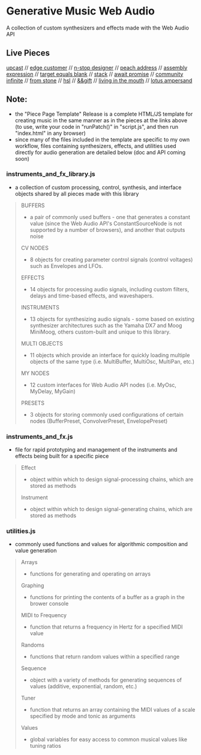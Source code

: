 # Generative Music Web Audio

A collection of custom synthesizers and effects made with the Web Audio API

## Live Pieces

[upcast](https://pparocza.github.io/upcast/) // [edge customer](https://pparocza.github.io/edge_customer/) // [n-stop designer](https://pparocza.github.io/n-stop_designer/) // [peach address](https://pparocza.github.io/peach_address/) // [assembly expression](https://pparocza.github.io/assembly_expression/) // [target equals blank](https://pparocza.github.io/target_equals_blank/) // [stack](https://pparocza.github.io/stack/) // [await promise](https://pparocza.github.io/await_promise/) // [community infinite](https://pparocza.github.io/community_infinite/) // [from stone](https://pparocza.github.io/from_stone/) // [hsl](https://pparocza.github.io/hsl/) //  [&&gift](https://pparocza.github.io/-_gift/) // [living in the mouth](https://pparocza.github.io/living_in_the_mouth/) // [lotus ampersand](https://pparocza.github.io/lotus_ampersand/)

## Note:

- the "Piece Page Template" Release is a complete HTML/JS template for creating music in the same manner as in the pieces at the links above (to use, write your code in "runPatch()" in "script.js", and then run "index.html" in any browser)
- since many of the files included in the template are specific to my own workflow, files containing synthesizers, effects, and utilities used directly for audio generation are detailed below (doc and API coming soon)

### instruments_and_fx_library.js
  - a collection of custom processing, control, synthesis, and interface objects shared by all pieces made with this library
 
<blockquote>
 
BUFFERS
  - a pair of commonly used buffers - one that generates a constant value (since the Web Audio API's ConstantSourceNode is not supported by a number of browsers), and another that outputs noise

CV NODES
  - 8 objects for creating parameter control signals (control voltages) such as Envelopes and LFOs.
  
EFFECTS
  - 14 objects for processing audio signals, including custom filters, delays and time-based effects, and waveshapers.

INSTRUMENTS
  - 13 objects for synthesizing audio signals - some based on existing synthesizer architectures such as the Yamaha DX7 and Moog MiniMoog, others custom-built and unique to this library.

MULTI OBJECTS
  - 11 objects which provide an interface for quickly loading multiple objects of the same type (i.e. MultiBuffer, MultiOsc, MultiPan, etc.)

MY NODES
  - 12 custom interfaces for Web Audio API nodes (i.e. MyOsc, MyDelay, MyGain)

PRESETS
  - 3 objects for storing commonly used configurations of certain nodes (BufferPreset, ConvolverPreset, EnvelopePreset)

</blockquote>

<!-- INSTRUMENTS AND FX.js -->

### instruments_and_fx.js
  - file for rapid prototyping and management of the instruments and effects being built for a specific piece

<blockquote>
  
 Effect
  - object within which to design signal-processing chains, which are stored as methods

 Instrument
  - object within which to design signal-generating chains, which are stored as methods

</blockquote>

<!-- UTILITIES.js -->

### utilities.js
  - commonly used functions and values for algorithmic composition and value generation

<blockquote>

Arrays
- functions for generating and operating on arrays

Graphing
- functions for printing the contents of a buffer as a graph in the brower console

MIDI to Frequency
- function that returns a frequency in Hertz for a specified MIDI value

Randoms
- functions that return random values within a specified range

Sequence
- object with a variety of methods for generating sequences of values (additive, exponential, random, etc.)

Tuner
- function that returns an array containing the MIDI values of a scale specified by mode and tonic as arguments

Values
- global variables for easy access to common musical values like tuning ratios
  
</blockquote>
